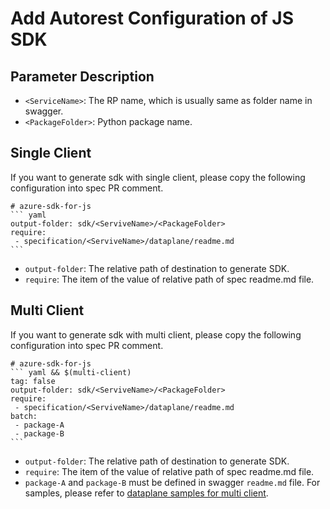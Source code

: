 # Add Autorest Configuration of JS SDK

## Parameter Description

- `<ServiceName>`: The RP name, which is usually same as folder name in swagger.
- `<PackageFolder>`: Python package name.


## Single Client
If you want to generate sdk with single client, please copy the following configuration into spec PR comment.
~~~
# azure-sdk-for-js
``` yaml
output-folder: sdk/<ServiveName>/<PackageFolder>
require:
 - specification/<ServiveName>/dataplane/readme.md
```
~~~
- `output-folder`: The relative path of destination to generate SDK.
- `require`: The item of the value of relative path of spec readme.md file.

## Multi Client
If you want to generate sdk with multi client, please copy the following configuration into spec PR comment.
~~~
# azure-sdk-for-js
``` yaml && $(multi-client)
tag: false
output-folder: sdk/<ServiveName>/<PackageFolder>
require:
 - specification/<ServiveName>/dataplane/readme.md
batch:
 - package-A
 - package-B
```
~~~
- `output-folder`: The relative path of destination to generate SDK.
- `require`: The item of the value of relative path of spec readme.md file.
- `package-A` and `package-B` must be defined in swagger `readme.md` file. For samples, please refer to [dataplane samples for multi client](../../samplefiles-dp/samplefiles-dp-for-multi-client).